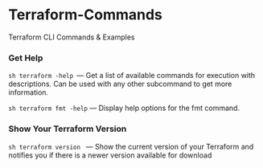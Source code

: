 # Terraform-Commands
Terraform CLI Commands &amp; Examples


### Get Help
```sh terraform -help ```— Get a list of available commands for execution with descriptions. Can be used with any other subcommand to get more information.

```sh terraform fmt -help``` — Display help options for the fmt command.

### Show Your Terraform Version
```sh terraform version ``` — Show the current version of your Terraform and notifies you if there is a newer version available for download
